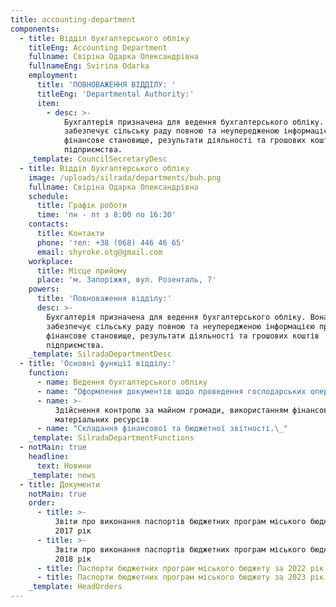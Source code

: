```yaml
---
title: accounting-department
components:
  - title: Відділ бухгалтерського обліку
    titleEng: Accounting Department
    fullname: Свіріна Одарка Олександрівна
    fullnameEng: Svirina Odarka
    employment:
      title: 'ПОВНОВАЖЕННЯ ВІДДІЛУ: '
      titleEng: 'Departmental Authority:'
      item:
        - desc: >-
            Бухгалтерія призначена для ведення бухгалтерського обліку. Вона
            забезпечує сільську раду повною та неупередженою інформацією про
            фінансове становище, результати діяльності та грошових коштів
            підприємства.
    _template: CouncilSecretaryDesc
  - title: Відділ бухгалтерського обліку
    image: /uploads/silrada/departments/buh.png
    fullname: Свіріна Одарка Олександрівна
    schedule:
      title: Графік роботи
      time: 'пн - пт з 8:00 по 16:30'
    contacts:
      title: Контакти
      phone: 'тел: +38 (068) 446 46 65'
      email: shyroke.otg@gmail.com
    workplace:
      title: Місце прийому
      place: 'м. Запоріжжя, вул. Розенталь, 7'
    powers:
      title: 'Повноваження відділу:'
      desc: >-
        Бухгалтерія призначена для ведення бухгалтерського обліку. Вона
        забезпечує сільську раду повною та неупередженою інформацією про
        фінансове становище, результати діяльності та грошових коштів
        підприємства.
    _template: SilradaDepartmentDesc
  - title: 'Основні функції відділу:'
    function:
      - name: Ведення бухгалтерського обліку
      - name: "Оформлення документів щодо проведення господарських операцій, взятті бюджетних зобов’язань, їх реєстрації в органах Державної казначейської служби\_"
      - name: >-
          Здійснення контролю за майном громади, використанням фінансових та
          матеріальних ресурсів
      - name: "Складання фінансової та бюджетної звітності.\_"
    _template: SilradaDepartmentFunctions
  - notMain: true
    headline:
      text: Новини
    _template: news
  - title: Документи
    notMain: true
    order:
      - title: >-
          Звіти про виконання паспортів бюджетних програм міського бюджету за
          2017 рік
      - title: >-
          Звіти про виконання паспортів бюджетних програм міського бюджету за
          2018 рік
      - title: Паспорти бюджетних програм міського бюджету за 2022 рік
      - title: Паспорти бюджетних програм міського бюджету за 2023 рік
    _template: HeadOrders
---
```


